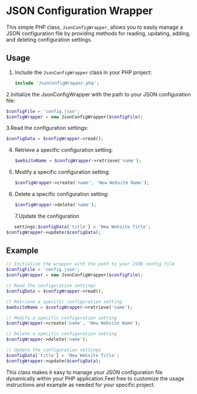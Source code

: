 
# JSON Configuration Wrapper

This simple PHP class, `JsonConfigWrapper`, allows you to easily manage a JSON configuration file by providing methods for reading, updating, adding, and deleting configuration settings.

## Usage

1. Include the `JsonConfigWrapper` class in your PHP project:

   ```php
   include 'JsonConfigWrapper.php';

2.Initialize the JsonConfigWrapper with the path to your JSON configuration file:

```php
$configFile = 'config.json';
$configWrapper = new JsonConfigWrapper($configFile);
```

3.Read the configuration settings:
```php
$configData = $configWrapper->read();
```
4. Retrieve a specific configuration setting:
   ```php
   $websiteName = $configWrapper->retrieve('name');
   ```
5. Modify a specific configuration setting:
   ```php
   $configWrapper->create('name', 'New Website Name');
   ```
6. Delete a specific configuration setting:
   ```php
   $configWrapper->delete('name');
   ```
   7.Update the configuration
```php
   settings:$configData['title'] = 'New Website Title';
$configWrapper->update($configData);
```
## Example

```php
// Initialize the wrapper with the path to your JSON config file
$configFile = 'config.json';
$configWrapper = new JsonConfigWrapper($configFile);

// Read the configuration settings
$configData = $configWrapper->read();

// Retrieve a specific configuration setting
$websiteName = $configWrapper->retrieve('name');

// Modify a specific configuration setting
$configWrapper->create('name', 'New Website Name');

// Delete a specific configuration setting
$configWrapper->delete('name');

// Update the configuration settings
$configData['title'] = 'New Website Title';
$configWrapper->update($configData);
```

This class makes it easy to manage your JSON configuration file dynamically within your PHP application.Feel free to customize the usage instructions and example as needed for your specific project.
